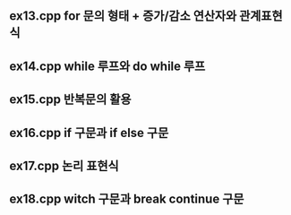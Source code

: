 ## ex13.cpp for 문의 형태 + 증가/감소 연산자와 관계표현식
## ex14.cpp while 루프와 do while 루프
## ex15.cpp 반복문의 활용
## ex16.cpp if 구문과 if else 구문
## ex17.cpp 논리 표현식
## ex18.cpp witch 구문과 break continue 구문

